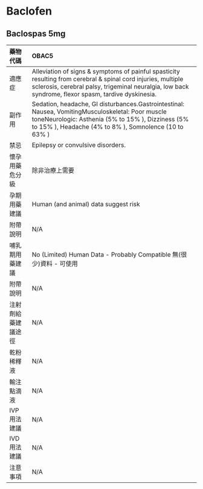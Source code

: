 # Baclofen

## Baclospas 5mg

| 藥物代碼           | OBAC5                                                                                                                                                                                                                |
|:-------------------|:---------------------------------------------------------------------------------------------------------------------------------------------------------------------------------------------------------------------|
| 適應症             | Alleviation of signs & symptoms of painful spasticity resulting from cerebral & spinal cord injuries, multiple sclerosis, cerebral palsy, trigeminal neuralgia, low back syndrome, flexor spasm, tardive dyskinesia. |
| 副作用             | Sedation, headache, GI disturbances.Gastrointestinal: Nausea, VomitingMusculoskeletal: Poor muscle toneNeurologic: Asthenia (5% to 15% ), Dizziness (5% to 15% ), Headache (4% to 8% ), Somnolence (10 to 63% )      |
| 禁忌               | Epilepsy or convulsive disorders.                                                                                                                                                                                    |
| 懷孕用藥危分級     | 除非治療上需要                                                                                                                                                                                                       |
| 孕期用藥建議       | Human (and animal) data suggest risk                                                                                                                                                                                 |
| 附帶說明           | N/A                                                                                                                                                                                                                  |
| 哺乳期用藥建議     | No (Limited) Human Data - Probably Compatible 無(很少)資料 - 可使用                                                                                                                                                  |
| 附帶說明           | N/A                                                                                                                                                                                                                  |
| 注射劑給藥建議途徑 | N/A                                                                                                                                                                                                                  |
| 乾粉稀釋液         | N/A                                                                                                                                                                                                                  |
| 輸注點滴液         | N/A                                                                                                                                                                                                                  |
| IVP 用法建議       | N/A                                                                                                                                                                                                                  |
| IVD 用法建議       | N/A                                                                                                                                                                                                                  |
| 注意事項           | N/A                                                                                                                                                                                                                  |

